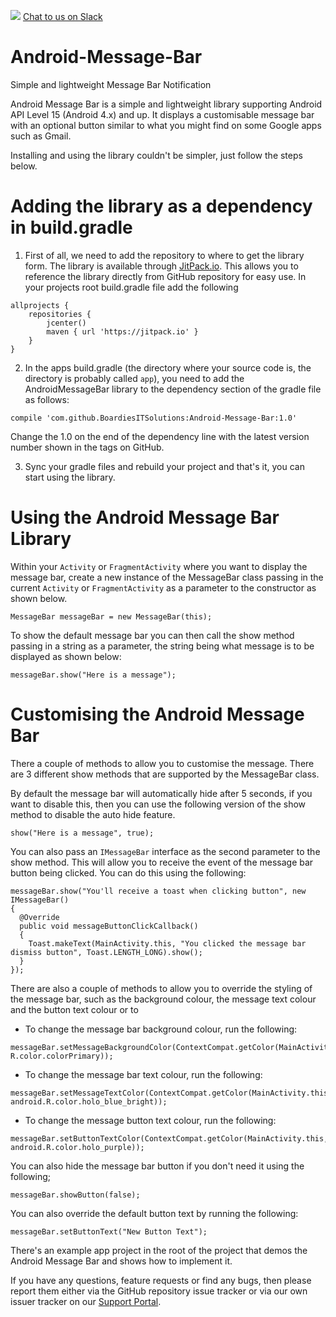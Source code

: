[![](https://jitpack.io/v/BoardiesITSolutions/Android-Message-Bar.svg)](https://jitpack.io/#BoardiesITSolutions/Android-Message-Bar)
[Chat to us on Slack](https://join.slack.com/t/boardiesitsolutions/shared_invite/enQtMjQ2MTQ2OTIzOTI1LTJkYjQ5Zjc1ZjZmNDQ0MGQ3ZjM1NDFlZTI5ZmE3NjQ1ZjRkOTQ1NTliMmI0ZTMyOTViNWJkMWQ0NWUyM2Q2MjQ)

# Android-Message-Bar
Simple and lightweight Message Bar Notification

Android Message Bar is a simple and lightweight library supporting Android API Level 15 (Android 4.x) and up. It displays a customisable message bar with an optional button similar to what you might find on some Google apps such as Gmail. 

Installing and using the library couldn't be simpler, just follow the steps below.

# Adding the library as a dependency in build.gradle

1. First of all, we need to add the repository to where to get the library form. The library is available through [JitPack.io](https://jitpack.io/). This allows you to reference the library directly from GitHub repository for easy use. 
In your projects root build.gradle file add the following
```
allprojects {
    repositories {
        jcenter()
        maven { url 'https://jitpack.io' }
    }
}
```

2. In the apps build.gradle (the directory where your source code is, the directory is probably called `app`), you need to add the AndroidMessageBar library to the dependency section of the gradle file as follows:
```
compile 'com.github.BoardiesITSolutions:Android-Message-Bar:1.0'
```

Change the 1.0 on the end of the dependency line with the latest version number shown in the tags on GitHub. 

3. Sync your gradle files and rebuild your project and that's it, you can start using the library. 

# Using the Android Message Bar Library
Within your `Activity` or `FragmentActivity` where you want to display the message bar, create a new instance of the MessageBar class passing in the current `Activity` or `FragmentActivity` as a parameter to the constructor as shown below. 
```
MessageBar messageBar = new MessageBar(this);
```

To show the default message bar you can then call the show method passing in a string as a parameter, the string being what message is to be displayed as shown below:

```
messageBar.show("Here is a message");
```

# Customising the Android Message Bar
There a couple of methods to allow you to customise the message. There are 3 different show methods that are supported by the MessageBar class. 

By default the message bar will automatically hide after 5 seconds, if you want to disable this, then you can use the following version of the show method to disable the auto hide feature. 
```
show("Here is a message", true);
```

You can also pass an `IMessageBar` interface as the second parameter to the show method. This will allow you to receive the event of the message bar button being clicked. You can do this using the following:

```
messageBar.show("You'll receive a toast when clicking button", new IMessageBar()
{
  @Override
  public void messageButtonClickCallback()
  {
    Toast.makeText(MainActivity.this, "You clicked the message bar dismiss button", Toast.LENGTH_LONG).show();
  }
});
```

There are also a couple of methods to allow you to override the styling of the message bar, such as the background colour, the message text colour and the button text colour or to 

- To change the message bar background colour, run the following:
```
messageBar.setMessageBackgroundColor(ContextCompat.getColor(MainActivity.this, R.color.colorPrimary));
```

- To change the message bar text colour, run the following:
```
messageBar.setMessageTextColor(ContextCompat.getColor(MainActivity.this, android.R.color.holo_blue_bright));
```

- To change the message button text colour, run the following:
```
messageBar.setButtonTextColor(ContextCompat.getColor(MainActivity.this, android.R.color.holo_purple));
```

You can also hide the message bar button if you don't need it using the following;
```
messageBar.showButton(false);
```

You can also override the default button text by running the following:
```
messageBar.setButtonText("New Button Text");
```

There's an example app project in the root of the project that demos the Android Message Bar and shows how to implement it. 

If you have any questions, feature requests or find any bugs, then please report them either via the GitHub repository issue tracker or via our own issuer tracker on our [Support Portal](https://support.boardiesitsolutions.com). 

